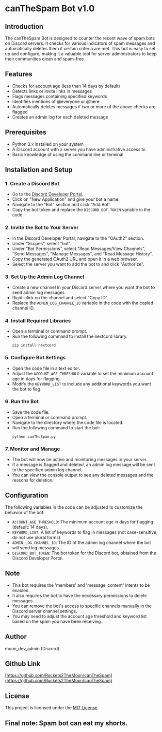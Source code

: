 # canTheSpam Bot v1.0

## Introduction
The canTheSpam Bot is designed to counter the recent wave of spam bots on Discord servers. It checks for various indicators of spam messages and automatically deletes them if certain criteria are met. This bot is easy to set up and configure, making it a valuable tool for server administrators to keep their communities clean and spam-free.

## Features
- Checks for account age (less than 14 days by default)
- Detects links or invite links in messages
- Flags messages containing specified keywords
- Identifies mentions of @everyone or @here
- Automatically deletes messages if two or more of the above checks are flagged
- Creates an admin log for each deleted message

## Prerequisites
- Python 3.x installed on your system
- A Discord account with a server you have administrative access to
- Basic knowledge of using the command line or terminal

## Installation and Setup

### 1. Create a Discord Bot
- Go to the [Discord Developer Portal](https://discord.com/developers/applications).
- Click on "New Application" and give your bot a name.
- Navigate to the "Bot" section and click "Add Bot".
- Copy the bot token and replace the `DISCORD_BOT_TOKEN` variable in the code.

### 2. Invite the Bot to Your Server
- In the Discord Developer Portal, navigate to the "OAuth2" section.
- Under "Scopes", select "bot".
- Under "Bot Permissions", select "Read Messages/View Channels", "Send Messages", "Manage Messages", and "Read Message History".
- Copy the generated OAuth2 URL and open it in a web browser.
- Select the server you want to add the bot to and click "Authorize".

### 3. Set Up the Admin Log Channel
- Create a new channel in your Discord server where you want the bot to send admin log messages.
- Right-click on the channel and select "Copy ID".
- Replace the `ADMIN_LOG_CHANNEL_ID` variable in the code with the copied channel ID.

### 4. Install Required Libraries
- Open a terminal or command prompt.
- Run the following command to install the nextcord library:
  ```
  pip install nextcord
  ```

### 5. Configure Bot Settings
- Open the code file in a text editor.
- Adjust the `ACCOUNT_AGE_THRESHOLD` variable to set the minimum account age in days for flagging.
- Modify the `KEYWORD_LIST` to include any additional keywords you want the bot to flag.

### 6. Run the Bot
- Save the code file.
- Open a terminal or command prompt.
- Navigate to the directory where the code file is located.
- Run the following command to start the bot:
  ```
  python canTheSpam.py
  ```

### 7. Monitor and Manage
- The bot will now be active and monitoring messages in your server.
- If a message is flagged and deleted, an admin log message will be sent to the specified admin log channel.
- You can view the console output to see any deleted messages and the reasons for deletion.

## Configuration
The following variables in the code can be adjusted to customize the behavior of the bot:
- `ACCOUNT_AGE_THRESHOLD`: The minimum account age in days for flagging (default: 14 days).
- `KEYWORD_LIST`: A list of keywords to flag in messages (not case-sensitive, do not use plural forms).
- `ADMIN_LOG_CHANNEL_ID`: The ID of the admin log channel where the bot will send log messages.
- `DISCORD_BOT_TOKEN`: The bot token for the Discord bot, obtained from the Discord Developer Portal.

## Note
- This bot requires the 'members' and 'message_content' intents to be enabled.
- It also requires the bot to have the necessary permissions to delete messages.
- You can remove the bot's access to specific channels manually in the Discord server channel settings.
- You may need to adjust the account age threshold and keyword list based on the spam you have been receiving.

## Author
moon_dev_admin (Discord)

## Github Link
[https://github.com/Rockets2TheMoon/canTheSpam](https://github.com/Rockets2TheMoon/canTheSpam)

## License
This project is licensed under the [MIT License](LICENSE).

## Final note: Spam bot can eat my shorts.
